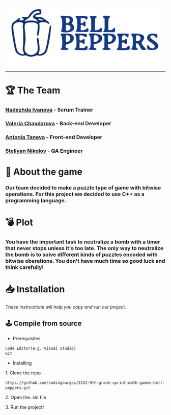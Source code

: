 
<p align = "center">
  <img src="https://github.com/codingburgas/2223-9th-grade-sprint-math-games-bell-peppers/blob/master/Documentation/Bell%20peppers'%20logo.svg" width="550" text-align="center">
</p>

<hr>

#  🏆 The Team

<h3><p><a href="https://github.com/NTIvanova21">Nadezhda Ivanova</a> - Scrum Trainer</p></h3>
<h3><p><a href="https://github.com/VDChavdarova21">Valeria Chavdarova</a> - Back-end Developer</p></h3>
<h3><p><a href="https://github.com/ATTaneva21">Antonia Taneva</a> - Front-end Developer</p></h3>
<h3><p><a href="https://github.com/SSNikolov21 ">Steliyan Nikolov</a> - QA Engineer</p></h3>

# 📖 About the game 
<h3><p> Our team decided to make a puzzle type of game with bitwise operations. For this project we decided to use C++ as a programming language. </p></h3>

# 💣 Plot
<h3><p> You have the important task to neutralize a bomb with a timer that never stops unless it's too late. The only way to neutralize the bomb is to solve different kinds of puzzles encoded with bitwise oberations. You don't have much time so good luck and think carefully!</p></h3>

# 📥 Installation
<p><i>These instructions will help you copy and run our project.</i></p>

## 🕹️ Compile from source
- <p>Prerequisites</p>
```
Code Editor(e.g. Visual Studio)
Git
```

- <p>Installing<p>
<p>1. Clone the repo</p>

```
https://github.com/codingburgas/2223-9th-grade-sprint-math-games-bell-peppers.git
```
<p>2. Open the .sln file</p>
<p>3. Run the project!</p>
